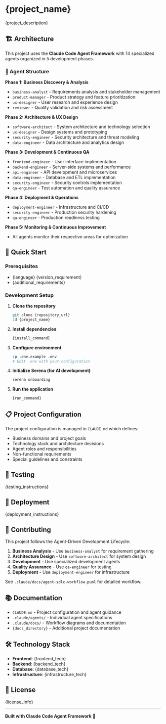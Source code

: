 # {project_name}

{project_description}

## 🏗️ Architecture

This project uses the **Claude Code Agent Framework** with 14 specialized agents organized in 5 development phases.

### 🤖 Agent Structure

**Phase 1: Business Discovery & Analysis**
- `business-analyst` - Requirements analysis and stakeholder management
- `product-manager` - Product strategy and feature prioritization  
- `ux-designer` - User research and experience design
- `reviewer` - Quality validation and risk assessment

**Phase 2: Architecture & UX Design**  
- `software-architect` - System architecture and technology selection
- `ux-designer` - Design systems and prototyping
- `security-engineer` - Security architecture and threat modeling
- `data-engineer` - Data architecture and analytics design

**Phase 3: Development & Continuous QA**
- `frontend-engineer` - User interface implementation
- `backend-engineer` - Server-side systems and performance
- `api-engineer` - API development and microservices
- `data-engineer` - Database and ETL implementation  
- `security-engineer` - Security controls implementation
- `qa-engineer` - Test automation and quality assurance

**Phase 4: Deployment & Operations**
- `deployment-engineer` - Infrastructure and CI/CD
- `security-engineer` - Production security hardening
- `qa-engineer` - Production readiness testing

**Phase 5: Monitoring & Continuous Improvement**
- All agents monitor their respective areas for optimization

## 🚀 Quick Start

### Prerequisites
- {language} {version_requirement}
- {additional_requirements}

### Development Setup

1. **Clone the repository**
   ```bash
   git clone {repository_url}
   cd {project_name}
   ```

2. **Install dependencies**
   ```bash
   {install_command}
   ```

3. **Configure environment**
   ```bash
   cp .env.example .env
   # Edit .env with your configuration
   ```

4. **Initialize Serena (for AI development)**
   ```bash
   serena onboarding
   ```

5. **Run the application**
   ```bash
   {run_command}
   ```

## 📋 Project Configuration

The project configuration is managed in `CLAUDE.md` which defines:
- Business domains and project goals
- Technology stack and architecture decisions
- Agent roles and responsibilities
- Non-functional requirements
- Special guidelines and constraints

## 🧪 Testing

{testing_instructions}

## 🚀 Deployment

{deployment_instructions}

## 🤝 Contributing

This project follows the Agent-Driven Development Lifecycle:

1. **Business Analysis** - Use `business-analyst` for requirement gathering
2. **Architecture Design** - Use `software-architect` for system design
3. **Development** - Use specialized development agents
4. **Quality Assurance** - Use `qa-engineer` for testing
5. **Deployment** - Use `deployment-engineer` for infrastructure

See `.claude/docs/agent-sdlc-workflow.puml` for detailed workflow.

## 📚 Documentation

- `CLAUDE.md` - Project configuration and agent guidance
- `.claude/agents/` - Individual agent specifications  
- `.claude/docs/` - Workflow diagrams and documentation
- `{docs_directory}` - Additional project documentation

## 🛠️ Technology Stack

- **Frontend**: {frontend_tech}
- **Backend**: {backend_tech}
- **Database**: {database_tech}
- **Infrastructure**: {infrastructure_tech}

## 📄 License

{license_info}

---

**Built with Claude Code Agent Framework** 🚀